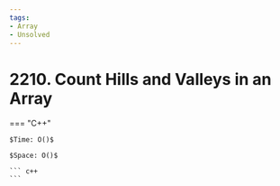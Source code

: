 ```yaml
---
tags:
- Array
- Unsolved
---
```



# 2210. Count Hills and Valleys in an Array

=== "C++"

    $Time: O()$

    $Space: O()$

    ``` c++
    ```